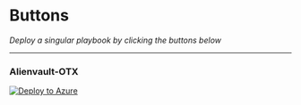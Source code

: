 # Buttons

*Deploy a singular playbook by clicking the buttons below*

---

### Alienvault-OTX
[![Deploy to Azure](https://aka.ms/deploytoazurebutton)](https://portal.azure.com/#create/Microsoft.Template/uri/https%3A%2F%2Fraw.githubusercontent.com%2FJakeD-5Q%2FCommunityPlaybooks%2Fmain%2FGroups%2FEnrich%2520Incidents%2FAlienvault-OTX%2Fazuredeploy.json)
